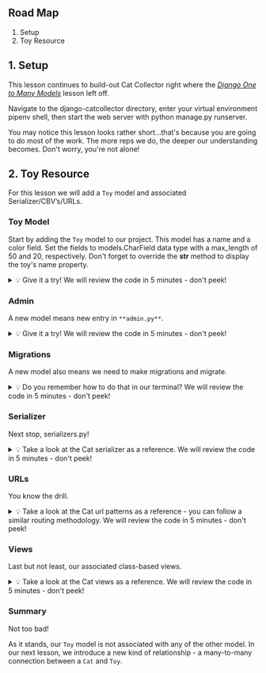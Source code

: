 ## Road Map

1. Setup
2. Toy Resource

## 1. Setup

This lesson continues to build-out Cat Collector right where the [_Django One to Many Models_](https://git.generalassemb.ly/SEB-Base-Curriculum/django-one-to-many-models) lesson left off.

Navigate to the django-catcollector directory, enter your virtual environment pipenv shell, then start the web server with python manage.py runserver.

You may notice this lesson looks rather short...that's because you are going to do most of the work. The more reps we do, the deeper our understanding becomes. Don't worry, you're not alone!

## 2. Toy Resource

For this lesson we will add a `Toy` model and associated Serializer/CBV’s/URLs.

### Toy Model

Start by adding the `Toy` model to our project. This model has a name and a color field. Set the fields to models.CharField data type with a max_length of 50 and 20, respectively. Don't forget to override the __str__ method to display the toy's name property.

<details>
<summary>
💡 Give it a try! We will review the code in 5 minutes - don't peek!
</summary>

```python
# Add the Toy model
class Toy(models.Model):
  name = models.CharField(max_length=50)
  color = models.CharField(max_length=20)

  def __str__(self):
    return self.name
```
  
</details>

### Admin
A new model means new entry in `**admin.py**`.

<details>
<summary>
💡 Give it a try! We will review the code in 5 minutes - don't peek!
</summary>

```python
from django.contrib import admin

from .models import Cat, Feeding, Toy

admin.site.register(Cat)
admin.site.register(Feeding)
# add the Toy model
admin.site.register(Toy)
```
  
</details>

### Migrations
A new model also means we need to make migrations and migrate.

<details>
<summary>
💡 Do you remember how to do that in our terminal? We will review the code in 5 minutes - don't peek!
</summary>

```bash
python manage.py makemigrations
python manage.py migrate
```
  
</details>

### Serializer
Next stop, serializers.py!

<details>
<summary>
💡 Take a look at the Cat serializer as a reference. We will review the code in 5 minutes - don't peek!
</summary>

```python
from .models import Cat, Feeding, Toy

class ToySerializer(serializers.ModelSerializer):
  class Meta:
    model = Toy
    fields = '__all__'
```
  
</details>

### URLs
You know the drill.

<details>
<summary>
💡 Take a look at the Cat url patterns as a reference - you can follow a similar routing methodology. We will review the code in 5 minutes - don't peek!
</summary>

```python
from .views import Home, CatList, CatDetail, FeedingListCreate, FeedingDetail, ToyList, ToyDetail

urlpatterns = [
  # additional url patterns below
  path('toys/', ToyList.as_view(), name='toy-list'),
  path('toys/<int:id>/', ToyDetail.as_view(), name='toy-detail'),
]
```
  
</details>

### Views
Last but not least, our associated class-based views.

<details>
<summary>
💡 Take a look at the Cat views as a reference. We will review the code in 5 minutes - don't peek!
</summary>

```python
from .models import Cat, Feeding, Toy
from .serializers import CatSerializer, FeedingSerializer, ToySerializer

class ToyList(generics.ListCreateAPIView):
  queryset = Toy.objects.all()
  serializer_class = ToySerializer

class ToyDetail(generics.RetrieveUpdateDestroyAPIView):
  queryset = Toy.objects.all()
  serializer_class = ToySerializer
  lookup_field = 'id'
```
  
</details>

### Summary
Not too bad!
  
As it stands, our `Toy` model is not associated with any of the other model. In our next lesson, we introduce a new kind of relationship - a many-to-many connection between a `Cat` and `Toy`.